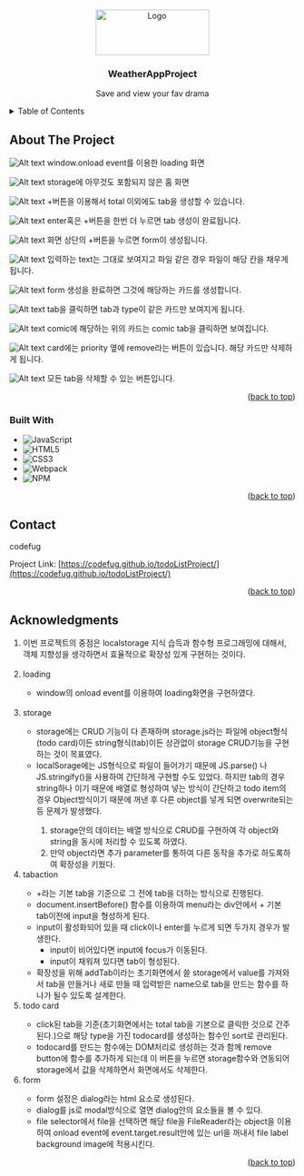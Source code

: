 <a name="readme-top"></a>

<!-- PROJECT LOGO -->
<br />
<div align="center">
  <a href="https://github.com/codefug/onlineShopProject">
    <img src="./src/asset/image/symbol/homelogo.png" alt="Logo" width="200" height="80">
  </a>

<h3 align="center">WeatherAppProject</h3>

  <p align="center">
  Save and view your fav drama
  </p>
</div>

<!-- TABLE OF CONTENTS -->
<details>
  <summary>Table of Contents</summary>
  <ol>
    <li>
      <a href="#about-the-project">About The Project</a>
      <ul>
        <li><a href="#built-with">Built With</a></li>
      </ul>
    </li>
    <li><a href="#contact">Contact</a></li>
    <li><a href="#acknowledgments">Acknowledgments</a></li>
  </ol>
</details>

<!-- ABOUT THE PROJECT -->

## About The Project

![Alt text](image.png)
window.onload event를 이용한 loading 화면

![Alt text](image-1.png)
storage에 아무것도 포함되지 않은 홈 화면

![Alt text](image-2.png) +버튼을 이용해서 total 이외에도 tab을 생성할 수 있습니다.

![Alt text](image-3.png)
enter혹은 +버튼을 한번 더 누르면 tab 생성이 완료됩니다.

![Alt text](image-4.png)
화면 상단의 +버튼을 누르면 form이 생성됩니다.

![Alt text](image-5.png)
입력하는 text는 그대로 보여지고 파일 같은 경우 파일이 해당 칸을 채우게 됩니다.

![Alt text](image-6.png)
form 생성을 완료하면 그것에 해당하는 카드를 생성합니다.

![Alt text](image-7.png)
tab을 클릭하면 tab과 type이 같은 카드만 보여지게 됩니다.

![Alt text](image-8.png)
comic에 해당하는 위의 카드는 comic tab을 클릭하면 보여집니다.

![Alt text](image-9.png)
card에는 priority 옆에 remove라는 버튼이 있습니다. 해당 카드만 삭제하게 됩니다.

![Alt text](image-10.png)
모든 tab을 삭제할 수 있는 버튼입니다.

<p align="right">(<a href="#readme-top">back to top</a>)</p>

### Built With

- ![JavaScript][JavaScript.url]
- ![HTML5][HTML5.url]
- ![CSS3][CSS3.url]
- ![Webpack][Webpack.url]
- ![NPM][npm.url]

<p align="right">
(<a href="#readme-top">back to top</a>)
</p>

<!-- CONTACT -->

## Contact

codefug

Project Link: [https://codefug.github.io/todoListProject/](https://codefug.github.io/todoListProject/)

<p align="right">
(<a href="#readme-top">back to top</a>)
</p>

<!-- ACKNOWLEDGMENTS -->

## Acknowledgments

<ol>
    <li>이번 프로젝트의 중점은 localstorage 지식 습득과 함수형 프로그래밍에 대해서, 객체 지향성을 생각하면서 효율적으로 확장성 있게 구현하는 것이다.</li>
    <br>
    <li>loading</li>
      <ul>
        <li>window의 onload event를 이용하여 loading화면을 구현하였다.</li>
      </ul>
    <br>
    <li>storage</li>
    <ul>
        <li>storage에는 CRUD 기능이 다 존재하며 storage.js라는 파일에 object형식(todo card)이든 string형식(tab)이든 상관없이 storage CRUD기능을 구현하는 것이 목표였다.</li>
        <li>localSorage에는 JS형식으로 파일이 들어가기 때문에 JS.parse() 나 JS.stringify()을 사용하여 간단하게 구현할 수도 있었다. 하지만 tab의 경우 string하나 이기 때문에 배열로 형성하여 넣는 방식이 간단하고 todo item의 경우 Object방식이기 때문에 꺼낸 후 다른 object를 넣게 되면 overwrite되는 등 문제가 발생했다.</li>
        <ol>
          <li>storage안의 데이터는 배열 방식으로 CRUD를 구현하여 각 object와 string을 동시에 처리할 수 있도록 하였다.</li>
          <li>만약 object라면 추가 parameter를 통하여 다른 동작을 추가로 하도록하여 확장성을 키웠다.</li>
        </ol>
    </ul>
    <li>tabaction</li>
        <ul>
            <li>+라는 기본 tab을 기준으로 그 전에 tab을 더하는 방식으로 진행된다.</li>
            <li>
            document.insertBefore() 함수를 이용하여 menu라는 div안에서 + 기본 tab이전에 input을 형성하게 된다.
            </li>
            <li>
            input이 활성화되어 있을 때 click이나 enter를 누르게 되면 두가지 경우가 발생한다.
            <ul>
            <li>input이 비어있다면 input에 focus가 이동된다.</li>
            <li>input이 채워져 있다면 tab이 형성된다.</li>
            </ul>
            <li>확장성을 위해 addTab이라는 초기화면에서 쓸 storage에서 value를 가져와서 tab을 만들거나 새로 만들 때 입력받은 name으로 tab을 만드는 함수를 하나가 될수 있도록 설계한다.</li>
            </li>
        </ul>
    <li>todo card</li>
        <ul>
            <li>click된 tab을 기준(초기화면에서는 total tab을 기본으로 클릭한 것으로 간주된다.)으로 해당 type을 가진 todocard를 생성하는 함수인 sort로 관리된다.</li>
            <li>todocard를 만드는 함수에는 DOM처리로 생성하는 것과 함께 remove button에 함수를 추가하게 되는데 이 버튼을 누르면 storage함수와 연동되어 storage에서 값을 삭제하면서 화면에서도 삭제한다.</li>
        </ul>
    <li>form</li>
        <ul>
            <li>form 설정은 dialog라는 html 요소로 생성된다.</li>
            <li>dialog를 js로 modal방식으로 열면 dialog안의 요소들을 볼 수 있다.</li>
            <li>file selector에서 file을 선택하면 해당 file을 FileReader라는 object을 이용하여 onload event에 event.target.result안에 있는 url을 꺼내서 file label background image에 적용시킨다.</li>
        </ul>
</ol>

<p align="right">(<a href="#readme-top">back to top</a>)</p>

<!-- MARKDOWN LINKS & IMAGES -->
<!-- https://www.markdownguide.org/basic-syntax/#reference-style-links -->

[JavaScript.url]: https://img.shields.io/badge/javascript-%23323330.svg?style=for-the-badge&logo=javascript&logoColor=%23F7DF1E
[HTML5.url]: https://img.shields.io/badge/html5-%23E34F26.svg?style=for-the-badge&logo=html5&logoColor=white
[CSS3.url]: https://img.shields.io/badge/css3-%231572B6.svg?style=for-the-badge&logo=css3&logoColor=white
[Webpack.url]: https://img.shields.io/badge/webpack-%238DD6F9.svg?style=for-the-badge&logo=webpack&logoColor=black
[npm.url]: https://img.shields.io/badge/NPM-%23CB3837.svg?style=for-the-badge&logo=npm&logoColor=white
